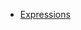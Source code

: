 - [Expressions](https://bigdata-mindstorms.github.io/d3-playground/#https://bigdata-mindstorms.github.io/d3-playground/xinfeiwuyu/2016/01/04/expressions.js)
